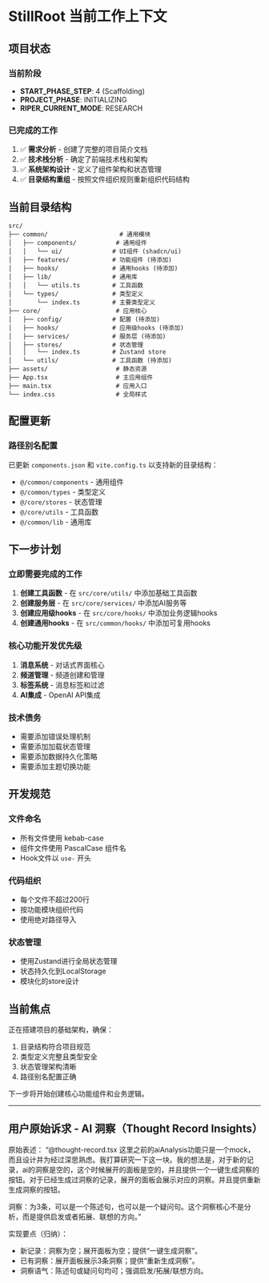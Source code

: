 # StillRoot 当前工作上下文

## 项目状态

### 当前阶段

- **START_PHASE_STEP**: 4 (Scaffolding)
- **PROJECT_PHASE**: INITIALIZING
- **RIPER_CURRENT_MODE**: RESEARCH

### 已完成的工作

1. ✅ **需求分析** - 创建了完整的项目简介文档
2. ✅ **技术栈分析** - 确定了前端技术栈和架构
3. ✅ **系统架构设计** - 定义了组件架构和状态管理
4. ✅ **目录结构重组** - 按照文件组织规则重新组织代码结构

## 当前目录结构

```
src/
├── common/                    # 通用模块
│   ├── components/           # 通用组件
│   │   └── ui/              # UI组件 (shadcn/ui)
│   ├── features/            # 功能组件 (待添加)
│   ├── hooks/               # 通用hooks (待添加)
│   ├── lib/                 # 通用库
│   │   └── utils.ts         # 工具函数
│   └── types/               # 类型定义
│       └── index.ts         # 主要类型定义
├── core/                     # 应用核心
│   ├── config/              # 配置 (待添加)
│   ├── hooks/               # 应用级hooks (待添加)
│   ├── services/            # 服务层 (待添加)
│   ├── stores/              # 状态管理
│   │   └── index.ts         # Zustand store
│   └── utils/               # 工具函数 (待添加)
├── assets/                   # 静态资源
├── App.tsx                   # 主应用组件
├── main.tsx                  # 应用入口
└── index.css                 # 全局样式
```

## 配置更新

### 路径别名配置

已更新 `components.json` 和 `vite.config.ts` 以支持新的目录结构：

- `@/common/components` - 通用组件
- `@/common/types` - 类型定义
- `@/core/stores` - 状态管理
- `@/core/utils` - 工具函数
- `@/common/lib` - 通用库

## 下一步计划

### 立即需要完成的工作

1. **创建工具函数** - 在 `src/core/utils/` 中添加基础工具函数
2. **创建服务层** - 在 `src/core/services/` 中添加AI服务等
3. **创建应用级hooks** - 在 `src/core/hooks/` 中添加业务逻辑hooks
4. **创建通用hooks** - 在 `src/common/hooks/` 中添加可复用hooks

### 核心功能开发优先级

1. **消息系统** - 对话式界面核心
2. **频道管理** - 频道创建和管理
3. **标签系统** - 消息标签和过滤
4. **AI集成** - OpenAI API集成

### 技术债务

- 需要添加错误处理机制
- 需要添加加载状态管理
- 需要添加数据持久化策略
- 需要添加主题切换功能

## 开发规范

### 文件命名

- 所有文件使用 kebab-case
- 组件文件使用 PascalCase 组件名
- Hook文件以 `use-` 开头

### 代码组织

- 每个文件不超过200行
- 按功能模块组织代码
- 使用绝对路径导入

### 状态管理

- 使用Zustand进行全局状态管理
- 状态持久化到LocalStorage
- 模块化的store设计

## 当前焦点

正在搭建项目的基础架构，确保：

1. 目录结构符合项目规范
2. 类型定义完整且类型安全
3. 状态管理架构清晰
4. 路径别名配置正确

下一步将开始创建核心功能组件和业务逻辑。

---

## 用户原始诉求 - AI 洞察（Thought Record Insights）

原始表述：
“@thought-record.tsx 这里之前的aiAnalysis功能只是一个mock，而且设计并为经过深思熟虑。我打算研究一下这一块。我的想法是，对于新的记录，ai的洞察是空的，这个时候展开的面板是空的，并且提供一个一键生成洞察的按钮。对于已经生成过洞察的记录，展开的面板会展示对应的洞察。并且提供重新生成洞察的按钮。

洞察：为3条，可以是一个陈述句，也可以是一个疑问句。这个洞察核心不是分析，而是提供启发或者拓展、联想的方向。”

实现要点（归纳）：

- 新记录：洞察为空；展开面板为空；提供“一键生成洞察”。
- 已有洞察：展开面板展示3条洞察；提供“重新生成洞察”。
- 洞察语气：陈述句或疑问句均可；强调启发/拓展/联想方向。
